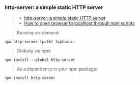 ### http-server: a simple static HTTP server
> - [http-server: a simple static HTTP server](https://www.npmjs.com/package/http-server)
> - [How to open browser to localhost through npm scripts](https://stackoverflow.com/questions/40713752/how-to-open-browser-to-localhost-through-npm-scripts)

> Running on-demand:
```
npx http-server [path] [options]
```
> Globally via npm
```
npm install --global http-server
```
> As a dependency in your npm package:
```
npm install http-server
```

